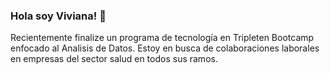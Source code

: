 ### Hola soy Viviana! 👋
Recientemente finalize un programa de tecnología en Tripleten Bootcamp enfocado al Analisis de Datos. Estoy en busca de colaboraciones laborales en empresas del sector salud en todos sus ramos.
<!--
**VivianaApa/VivianaApa** is a ✨ _special_ ✨ repository because its `README.md` (this file) appears on your GitHub profile. 

Here are some ideas to get you started:

- 🔭 I’m currently working on ...
- 🌱 I’m currently learning ...
- 👯 I’m looking to collaborate on ...
- 🤔 I’m looking for help with ...
- 💬 Ask me about ...
- 📫 How to reach me: ...
- 😄 Pronouns: ...
- ⚡ Fun fact: ...
-->
